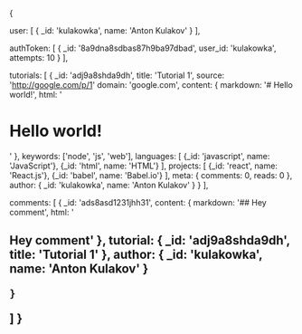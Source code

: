 {

  user: [
    { 
      _id: 'kulakowka', 
      name: 'Anton Kulakov'
    }
  ],

  authToken: [
    {
      _id: '8a9dna8sdbas87h9ba97dbad',
      user_id: 'kulakowka',
      attempts: 10
    }
  ],

  tutorials: [
    {
      _id: 'adj9a8shda9dh',
      title: 'Tutorial 1',
      source: 'http://google.com/p/1'
      domain: 'google.com',
      content: {
        markdown: '# Hello world!',
        html: '<h1>Hello world!</h1>'
      },
      keywords: ['node', 'js', 'web'],
      languages: [
        {_id: 'javascript', name: 'JavaScript'},
        {_id: 'html', name: 'HTML'}
      ],
      projects: [
        {_id: 'react', name: 'React.js'},
        {_id: 'babel', name: 'Babel.io'}
      ],
      meta: {
        comments: 0,
        reads: 0
      },
      author: {
        _id: 'kulakowka',
        name: 'Anton Kulakov'
      }
    }
  ],

  comments: [
    {
      _id: 'ads8asd1231jhh31',
      content: {
        markdown: '## Hey comment',
        html: '<h2>Hey comment'
      },
      tutorial: {
        _id: 'adj9a8shda9dh',
        title: 'Tutorial 1'
      },
      author: {
        _id: 'kulakowka',
        name: 'Anton Kulakov'
      }

    }
  ]
}


